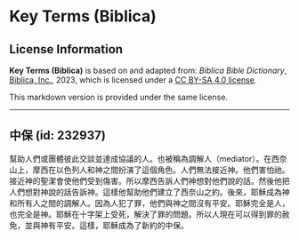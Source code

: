 # Key Terms (Biblica)

## License Information

**Key Terms (Biblica)** is based on and adapted from: _Biblica Bible Dictionary_, [Biblica, Inc.](https://www.biblica.com/), 2023, which is licensed under a [CC BY-SA 4.0 license](https://creativecommons.org/licenses/by-sa/4.0/legalcode.en).

This markdown version is provided under the same license.



--------------------------------

## 中保 (id: 232937)

幫助人們或團體彼此交談並達成協議的人。也被稱為調解人（mediator）。在西奈山上，摩西在以色列人和神之間扮演了這個角色。人們無法接近神。他們害怕祂。接近神的聖潔會使他們受到傷害。所以摩西告訴人們神想對他們說的話。然後他把人們想對神說的話告訴神。這樣他幫助他們建立了西奈山之約。後來，耶穌成為神和所有人之間的調解人。因為人犯了罪，他們與神之間沒有平安。耶穌完全是人，也完全是神。耶穌在十字架上受死，解決了罪的問題。所以人現在可以得到罪的赦免，並與神有平安。這樣，耶穌成為了新約的中保。


